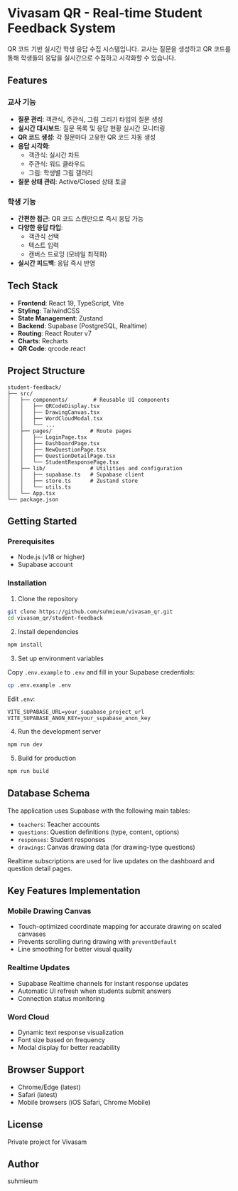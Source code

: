 # Vivasam QR - Real-time Student Feedback System

QR 코드 기반 실시간 학생 응답 수집 시스템입니다. 교사는 질문을 생성하고 QR 코드를 통해 학생들의 응답을 실시간으로 수집하고 시각화할 수 있습니다.

## Features

### 교사 기능
- **질문 관리**: 객관식, 주관식, 그림 그리기 타입의 질문 생성
- **실시간 대시보드**: 질문 목록 및 응답 현황 실시간 모니터링
- **QR 코드 생성**: 각 질문마다 고유한 QR 코드 자동 생성
- **응답 시각화**:
  - 객관식: 실시간 차트
  - 주관식: 워드 클라우드
  - 그림: 학생별 그림 갤러리
- **질문 상태 관리**: Active/Closed 상태 토글

### 학생 기능
- **간편한 접근**: QR 코드 스캔만으로 즉시 응답 가능
- **다양한 응답 타입**:
  - 객관식 선택
  - 텍스트 입력
  - 캔버스 드로잉 (모바일 최적화)
- **실시간 피드백**: 응답 즉시 반영

## Tech Stack

- **Frontend**: React 19, TypeScript, Vite
- **Styling**: TailwindCSS
- **State Management**: Zustand
- **Backend**: Supabase (PostgreSQL, Realtime)
- **Routing**: React Router v7
- **Charts**: Recharts
- **QR Code**: qrcode.react

## Project Structure

```
student-feedback/
├── src/
│   ├── components/        # Reusable UI components
│   │   ├── QRCodeDisplay.tsx
│   │   ├── DrawingCanvas.tsx
│   │   ├── WordCloudModal.tsx
│   │   └── ...
│   ├── pages/            # Route pages
│   │   ├── LoginPage.tsx
│   │   ├── DashboardPage.tsx
│   │   ├── NewQuestionPage.tsx
│   │   ├── QuestionDetailPage.tsx
│   │   └── StudentResponsePage.tsx
│   ├── lib/              # Utilities and configuration
│   │   ├── supabase.ts   # Supabase client
│   │   ├── store.ts      # Zustand store
│   │   └── utils.ts
│   └── App.tsx
└── package.json
```

## Getting Started

### Prerequisites

- Node.js (v18 or higher)
- Supabase account

### Installation

1. Clone the repository
```bash
git clone https://github.com/suhmieum/vivasam_qr.git
cd vivasam_qr/student-feedback
```

2. Install dependencies
```bash
npm install
```

3. Set up environment variables

Copy `.env.example` to `.env` and fill in your Supabase credentials:
```bash
cp .env.example .env
```

Edit `.env`:
```
VITE_SUPABASE_URL=your_supabase_project_url
VITE_SUPABASE_ANON_KEY=your_supabase_anon_key
```

4. Run the development server
```bash
npm run dev
```

5. Build for production
```bash
npm run build
```

## Database Schema

The application uses Supabase with the following main tables:

- `teachers`: Teacher accounts
- `questions`: Question definitions (type, content, options)
- `responses`: Student responses
- `drawings`: Canvas drawing data (for drawing-type questions)

Realtime subscriptions are used for live updates on the dashboard and question detail pages.

## Key Features Implementation

### Mobile Drawing Canvas
- Touch-optimized coordinate mapping for accurate drawing on scaled canvases
- Prevents scrolling during drawing with `preventDefault`
- Line smoothing for better visual quality

### Realtime Updates
- Supabase Realtime channels for instant response updates
- Automatic UI refresh when students submit answers
- Connection status monitoring

### Word Cloud
- Dynamic text response visualization
- Font size based on frequency
- Modal display for better readability

## Browser Support

- Chrome/Edge (latest)
- Safari (latest)
- Mobile browsers (iOS Safari, Chrome Mobile)

## License

Private project for Vivasam

## Author

suhmieum
